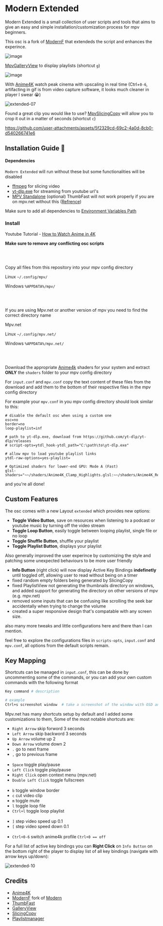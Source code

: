 # Modern Extended

Modern Extended is a small collection of user scripts and tools that aims to give an easy and simple installation/customization process for mpv beginners.

This osc is a fork of [ModernF](https://github.com/FinnRaze/mpv-osc-modern-f) that extendeds the script and enhances the experince.

![image](https://github.com/user-attachments/assets/e2b7f4a8-3eee-45e7-8e73-75d798015616)

[MpvGalleryView](https://github.com/occivink/mpv-gallery-view) to display playlists (shortcut `g`)

![image](https://github.com/user-attachments/assets/3ddf08ea-35c2-47e0-947f-90371c83e560)

<!--![image](https://github.com/user-attachments/assets/bb1889a9-e2b1-42cb-b7c0-244e83f62e10)-->

With [Anime4K](https://github.com/bloc97/Anime4K) watch peak cinema with upscaling in real time (Ctrl+`0-6`, artifacting in gif is from video capture software, it looks much cleaner in player I swear :sob:) 

![extended-07](https://github.com/user-attachments/assets/bbba504f-d59e-45d1-903c-8c68f3c5e0e1)
<!--![extended-15](https://github.com/user-attachments/assets/85ff76b5-b38f-44a1-b5da-3c3f4c8c40ad)-->

Found a great clip you would like to use? [MpvSlicingCopy](https://github.com/snylonue/mpv_slicing_copy) will allow you to crop it out in a matter of seconds (shortcut `c`)

https://github.com/user-attachments/assets/5f2329cd-69c2-4a0d-8cb0-d540266741e6


## Installation Guide 📖

#### Dependencies
`Modern Extended` will run without these but some functionalities will be disabled

- [ffmpeg](https://ffmpeg.org/download.html) for slicing video
- [yt-dlp.exe](https://github.com/yt-dlp/yt-dlp/releases/tag/2024.08.06) for streaming from youtube url's
- [MPV Standalone](https://mpv.io/installation/) (optional) ThumbFast will not work properly if you are on mpv.net without this ([Refrence](https://mpv.io/installation/))

Make sure to add all dependencies to [Environment Variables Path](https://helpdeskgeek.com/windows-10/add-windows-path-environment-variable/)

### Install

Youtube Tutorial - [How to Watch Anime in 4K](https://youtu.be/Me4UGrZ9S9A)

**Make sure to remove any conflicting osc scripts**

<br><br>

Copy all files from this repository into your mpv config directory

Linux `~/.config/mpv/`

Windows `%APPDATA%/mpv/`

<br><br>

If you are using Mpv.net or another version of mpv you need to find the correct directory name

Mpv.net 

Linux `~/.config/mpv.net/`

Windows `%APPDATA%/mpv.net/`

<br><br>

Download the appropriate [Anime4k](https://github.com/bloc97/Anime4K) shaders for your system and extract **ONLY** the ```shaders``` folder to your mpv config directory

For ```input.conf``` and ```mpv.conf``` copy the text content of these files from the download and add them to the bottom of their respective files in the mpv config directory

For example your ```mpv.conf``` in you mpv config directory should look similar to this:

```batch
# disable the default osc when using a custom one
osc=no
border=no
loop-playlist=inf

# path to yt-dlp.exe, download from https://github.com/yt-dlp/yt-dlp/releases
# script-opts=ytdl_hook-ytdl_path="C:\path\to\yt-dlp.exe"

# allow mpv to load youtube playlist links
ytdl-raw-options=yes-playlist=

# Optimized shaders for lower-end GPU: Mode A (Fast)
glsl-shaders="~~/shaders/Anime4K_Clamp_Highlights.glsl:~~/shaders/Anime4K_Restore_CNN_M.glsl:~~/shaders/Anime4K_Upscale_CNN_x2_M.glsl:~~/shaders/Anime4K_AutoDownscalePre_x2.glsl:~~/shaders/Anime4K_AutoDownscalePre_x4.glsl:~~/shaders/Anime4K_Upscale_CNN_x2_S.glsl"

```

and you're all done!


## Custom Features

The osc comes with a new Layout `extended` which provides new options:
- **Toggle Video Button**, save on resources when listening to a podcast or youtube music by turning off the video stream
- **Toggle Loop Button**, easily toggle between looping playlist, single file or no loop
- **Toggle Shuffle Button**, shuffle your playlist
- **Toggle Playlist Button**, displays your playlist

Also generally improved the user experince by customizing the style and patching some unexpected behaviours to be more user friendly

- **Info Button** (right click) will now display Active Key Bindings **indefinetly** until toggled off, allowing user to read without being on a timer
- fixed random empty folders being generated by SlicingCopy
- fixed PlaylistView not generating the thumbnails directory on windows, and added support for generating the directory on other versions of mpv (e.g. mpv.net)
- removed some inputs that can be confusing like scrolling the seek bar accidentally when trying to change the volume
- created a super responsive design that's compatable with any screen size.

also many more tweaks and little configurations here and there than I can mention.

feel free to explore the configurations files in `scripts-opts`, `input.conf` and `mpv.conf`, all options from the default scripts remain.

## Key Mapping

Shortcuts can be managed in `input.conf`, this can be done by uncommenting some of the commands, or you can add your own custom commands with the following format

```bash
Key command # description

# example
Ctrl+s screenshot window  # take a screenshot of the window with OSD and subtitles
```

Mpv.net has many shortcuts setup by default and I added some customizations to them, Some of the most notable shortcuts are:

- `Right Arrow` skip forword 3 seconds 
- `Left Arrow` skip backword 3 seconds 
- `Up Arrow` volume up 2
- `Down Arrow` volume down 2
- `.` go to next frame
- `,` go to previous frame
<br><br>
- `Space` toggle play/pause
- `Left Click` toggle play/pause
- `Right Click` open context menu (mpv.net)
- `Double Left Click` toggle fullscreen
<br><br>
- `b` toggle window border
- `c` cut video clip
- `m` toggle mute
- `l` toggle loop file
- `Ctrl+l` toggle loop playlist
<br><br>
- `]` step video speed up 0.1
- `[` step video speed down 0.1
<br><br>
- `Ctrl+0-6` switch anime4k profile `Ctrl+0 == off`

For a full list of active key bindings you can **Right Click** on `Info Button` on the bottom right of the player to display list of all key bindings (navigate with arrow keys up/down):

![extended-10](https://github.com/user-attachments/assets/e2427a7f-3a1e-4f4f-8bf6-a72edfdac752)


## Credits

- [Anime4K](https://github.com/bloc97/Anime4K)
- [ModernF](https://github.com/FinnRaze/mpv-osc-modern-f) fork of [Modern](https://github.com/maoiscat/mpv-osc-modern)
- [ThumbFast](https://github.com/po5/thumbfast)
- [GalleryView](https://github.com/occivink/mpv-gallery-view)
- [SlicingCopy](https://github.com/snylonue/mpv_slicing_copy)
- [Playlistmanager](https://github.com/jonniek/mpv-playlistmanager) 




